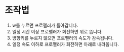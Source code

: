 # 조작법
1. w를 누르면 프로펠러가 돌아갑니다.
2. 일정 시간 이상 프로펠러가 회전하면 위로 뜹니다.
3. 방향키를 누르지 않으면 프로펠러의 속도가 감속됩니다.
4. 일정 속도 이하로 프로펠러가 회전하면 아래로 내려옵니다.
